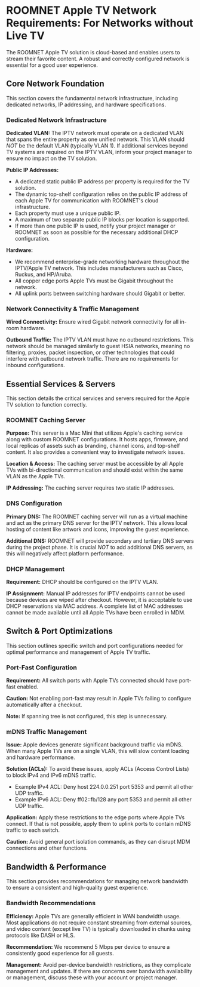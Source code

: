# ROOMNET Apple TV Network Requirements: For Networks without Live TV
The ROOMNET Apple TV solution is cloud-based and enables users to stream their favorite content. A robust and correctly configured network is essential for a good user experience.

## Core Network Foundation

This section covers the fundamental network infrastructure, including dedicated networks, IP addressing, and hardware specifications.

### Dedicated Network Infrastructure

**Dedicated VLAN:** The IPTV network must operate on a dedicated VLAN that spans the entire property as one unified network. This VLAN should *NOT* be the default VLAN (typically VLAN 1). If additional services beyond TV systems are required on the IPTV VLAN, inform your project manager to ensure no impact on the TV solution.

**Public IP Addresses:**
- A dedicated static public IP address per property is required for the TV solution.
- The dynamic top-shelf configuration relies on the public IP address of each Apple TV for communication with ROOMNET's cloud infrastructure.
- Each property must use a unique public IP.
- A maximum of two separate public IP blocks per location is supported.
- If more than one public IP is used, notify your project manager or ROOMNET as soon as possible for the necessary additional DHCP configuration.

**Hardware:**
- We recommend enterprise-grade networking hardware throughout the IPTV/Apple TV network. This includes manufacturers such as Cisco, Ruckus, and HP/Aruba.
- All copper edge ports Apple TVs must be Gigabit throughout the network.
- All uplink ports between switching hardware should Gigabit or better.

### Network Connectivity & Traffic Management

**Wired Connectivity:** Ensure wired Gigabit network connectivity for all in-room hardware.

**Outbound Traffic:** The IPTV VLAN must have no outbound restrictions. This network should be managed similarly to guest HSIA networks, meaning no filtering, proxies, packet inspection, or other technologies that could interfere with outbound network traffic. There are no requirements for inbound configurations.

## Essential Services & Servers

This section details the critical services and servers required for the Apple TV solution to function correctly.

### ROOMNET Caching Server

**Purpose:** This server is a Mac Mini that utilizes Apple's caching service along with custom ROOMNET configurations. It hosts apps, firmware, and local replicas of assets such as branding, channel icons, and top-shelf content. It also provides a convenient way to investigate network issues.

**Location & Access:** The caching server must be accessible by all Apple TVs with bi-directional communication and should exist within the same VLAN as the Apple TVs.

**IP Addressing:** The caching server requires two static IP addresses.

### DNS Configuration

**Primary DNS:** The ROOMNET caching server will run as a virtual machine and act as the primary DNS server for the IPTV network. This allows local hosting of content like artwork and icons, improving the guest experience.

**Additional DNS:** ROOMNET will provide secondary and tertiary DNS servers during the project phase. It is crucial *NOT* to add additional DNS servers, as this will negatively affect platform performance.

### DHCP Management

**Requirement:** DHCP should be configured on the IPTV VLAN.

**IP Assignment:** Manual IP addresses for IPTV endpoints cannot be used because devices are wiped after checkout. However, it is acceptable to use DHCP reservations via MAC address. A complete list of MAC addresses cannot be made available until all Apple TVs have been enrolled in MDM.

## Switch & Port Optimizations

This section outlines specific switch and port configurations needed for optimal performance and management of Apple TV traffic.

### Port-Fast Configuration

**Requirement:** All switch ports with Apple TVs connected should have port-fast enabled.

**Caution:** Not enabling port-fast may result in Apple TVs failing to configure automatically after a checkout.

**Note:** If spanning tree is not configured, this step is unnecessary.

### mDNS Traffic Management

**Issue:** Apple devices generate significant background traffic via mDNS. When many Apple TVs are on a single VLAN, this will slow content loading and hardware performance.

**Solution (ACLs):** To avoid these issues, apply ACLs (Access Control Lists) to block IPv4 and IPv6 mDNS traffic.

- Example IPv4 ACL: Deny host 224.0.0.251 port 5353 and permit all other UDP traffic.
- Example IPv6 ACL: Deny ff02::fb/128 any port 5353 and permit all other UDP traffic.

**Application:** Apply these restrictions to the edge ports where Apple TVs connect. If that is not possible, apply them to uplink ports to contain mDNS traffic to each switch.

**Caution:** Avoid general port isolation commands, as they can disrupt MDM connections and other functions.

## Bandwidth & Performance

This section provides recommendations for managing network bandwidth to ensure a consistent and high-quality guest experience.

### Bandwidth Recommendations

**Efficiency:** Apple TVs are generally efficient in WAN bandwidth usage. Most applications do not require constant streaming from external sources, and video content (except live TV) is typically downloaded in chunks using protocols like DASH or HLS.

**Recommendation:** We recommend 5 Mbps per device to ensure a consistently good experience for all guests.

**Management:** Avoid per-device bandwidth restrictions, as they complicate management and updates. If there are concerns over bandwidth availability or management, discuss these with your account or project manager.

